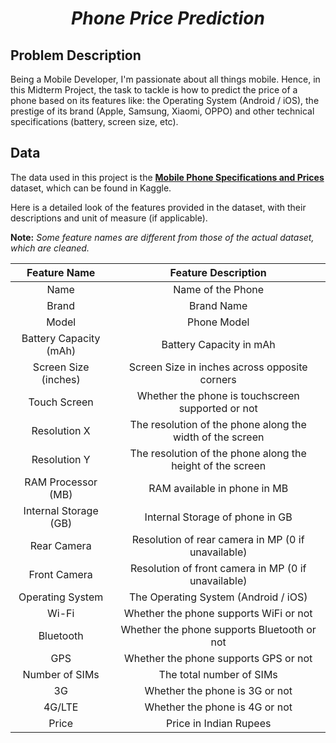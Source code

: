 <h1 align = "center">
<b><i>Phone Price Prediction</i></b>
</h1>

## Problem Description

Being a Mobile Developer, I'm passionate about all things mobile. Hence, in this Midterm Project, the task to tackle is
how
to predict the price of a phone based on its features like: the Operating System (Android / iOS), the prestige of its
brand (Apple, Samsung, Xiaomi, OPPO) and other technical specifications (battery, screen size, etc).

## Data

The data used in this project is the [**Mobile Phone Specifications and
Prices**](https://www.kaggle.com/datasets/pratikgarai/mobile-phone-specifications-and-prices) dataset, which can be
found in Kaggle.

Here is a detailed look of the features provided in the dataset, with their descriptions
and unit of measure (if applicable).

**Note:** *Some feature names are different from those of the actual dataset, which are cleaned.*

|     Feature Name	      |                   	Feature Description	                    |
|:----------------------:|:----------------------------------------------------------:|
|          Name          |                     Name of the Phone                      |
|         Brand          |                         Brand Name                         |
|         Model          |                        Phone Model                         |
| Battery Capacity (mAh) |                  Battery Capacity in mAh                   |
|  Screen Size (inches)  |       Screen Size in inches across opposite corners        |
|      Touch Screen      |     Whether the phone is touchscreen supported or not      |
|      Resolution X      | The resolution of the phone along the width of the screen  |
|      Resolution Y      | The resolution of the phone along the height of the screen |
|   RAM Processor (MB)   |               RAM available in phone in MB                 |
| Internal Storage (GB)  |              Internal Storage of phone in GB               |
|      Rear Camera       |     Resolution of rear camera in MP (0 if unavailable)     |
|      Front Camera      |    Resolution of front camera in MP (0 if unavailable)     |
|    Operating System    |            The Operating System (Android / iOS)            |
|         Wi-Fi          |           Whether the phone supports WiFi or not           |
|       Bluetooth        |        Whether the phone supports Bluetooth or not         |
|          GPS           |           Whether the phone supports GPS or not            |
|     Number of SIMs     |                  The total number of SIMs                  |
|           3G           |               Whether the phone is 3G or not               |
|         4G/LTE         |               Whether the phone is 4G or not               |
|         Price          |                   Price in Indian Rupees                   |

